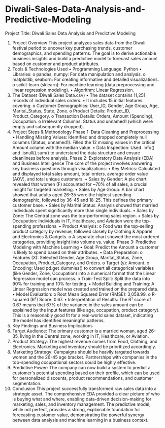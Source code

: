 # Diwali-Sales-Data-Analysis-and-Predictive-Modeling
Project Title: Diwali Sales Data Analysis and Predictive Modeling
1. Project Overview
This project analyzes sales data from the Diwali festival period to uncover key purchasing trends, customer demographics, and spending patterns. The goal is to derive actionable business insights and build a predictive model to forecast sales amount based on customer and product attributes.
2. Tools & Technologies Used
•	Programming Language: Python
•	Libraries:
o	pandas, numpy: For data manipulation and analysis.
o	matplotlib, seaborn: For creating informative and detailed visualizations.
o	scikit-learn (sklearn): For machine learning (data preprocessing and linear regression modeling).
•	Algorithm: Linear Regression.
3. The Dataset (Diwali Sales Data.csv)
•	The dataset contains 11,251 records of individual sales orders.
•	It includes 15 initial features covering:
o	Customer Demographics: User_ID, Gender, Age Group, Age, Marital_Status, State, Zone.
o	Product Details: Product_ID, Product_Category.
o	Transaction Details: Orders, Amount (Spending), Occupation.
o	Irrelevant Columns: Status and unnamed1 (which were empty and subsequently dropped).
4. Project Steps & Methodology
Phase 1: Data Cleaning and Preprocessing
•	Handling Missing Values: Identified and dropped completely null columns (Status, unnamed1). Filled the 12 missing values in the critical Amount column with the median value.
•	Data Inspection: Used .info() and .isnull().sum() to understand the data structure and ensure cleanliness before analysis.
Phase 2: Exploratory Data Analysis (EDA) and Business Intelligence
The core of the project involves answering key business questions through visualizations:
•	Key Metrics: Calculated and displayed total sales amount, total orders, average order value (AOV), and total unique customers.
•	Sales by Gender: A pie chart revealed that women (F) accounted for ~70% of all sales, a crucial insight for targeted marketing.
•	Sales by Age Group: A bar chart showed that adults aged 26-35 were the highest spending demographic, followed by 36-45 and 18-25. This defines the primary customer base.
•	Sales by Marital Status: Analysis showed that married individuals spent significantly more than single individuals.
•	Sales by Zone: The Central zone was the top-performing sales region.
•	Sales by Occupation: Individuals in IT, Healthcare, and Aviation were the top-spending professions.
•	Product Analysis:
o	Food was the top-selling product category by revenue, followed closely by Clothing & Apparel and Electronics & Gadgets.
o	A separate chart showed the most ordered categories, providing insight into volume vs. value.
Phase 3: Predictive Modeling with Machine Learning
•	Goal: Predict the Amount a customer is likely to spend based on their attributes.
•	Data Preparation:
o	Features (X): Selected Gender, Age Group, Marital_Status, Zone, Occupation, Product_Category, and Orders.
o	Target (y): Amount.
o	Encoding: Used pd.get_dummies() to convert all categorical variables (like Gender, Zone, Occupation) into a numerical format that the Linear Regression model can process.
o	Train-Test Split: Split the data into 90% for training and 10% for testing.
•	Model Building and Training: A Linear Regression model was created and trained on the prepared data.
•	Model Evaluation:
o	Root Mean Squared Error (RMSE): 3,058.99.
o	R-squared (R²) Score: 0.67.
•	Interpretation of Results: The R² score of 0.67 means that 67% of the variance in the sales amount can be explained by the input features (like age, occupation, product category). This is a reasonably good fit for a real-world sales dataset, indicating the model has identified meaningful patterns.
5. Key Findings and Business Implications
1.	Target Audience: The primary customer is a married woman, aged 26-35, living in the Central zone, working in IT, Healthcare, or Aviation.
2.	Product Strategy: The highest revenue comes from Food, Clothing, and Electronics. Marketing and inventory should be prioritized accordingly.
3.	Marketing Strategy: Campaigns should be heavily targeted towards women and the 26-45 age bracket. Partnerships with companies in the top-spending occupational sectors could be highly effective.
4.	Predictive Power: The company can now build a system to predict a customer's potential spending based on their profile, which can be used for personalized discounts, product recommendations, and customer segmentation.
6. Conclusion
This project successfully transformed raw sales data into a strategic asset. The comprehensive EDA provided a clear picture of who is buying what and where, enabling data-driven decision-making for marketing, sales, and inventory management. The predictive model, while not perfect, provides a strong, explainable foundation for forecasting customer value, demonstrating the powerful synergy between data analysis and machine learning in a business context.

